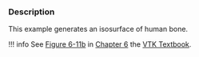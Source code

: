 ### Description

This example generates an isosurface of human bone.

!!! info
    See [Figure 6-11b](/VTKBook/06Chapter6/#Figure%206-11b/) in [Chapter 6](/VTKBook/06Chapter6) the [VTK Textbook](/VTKBook/01Chapter1/).
